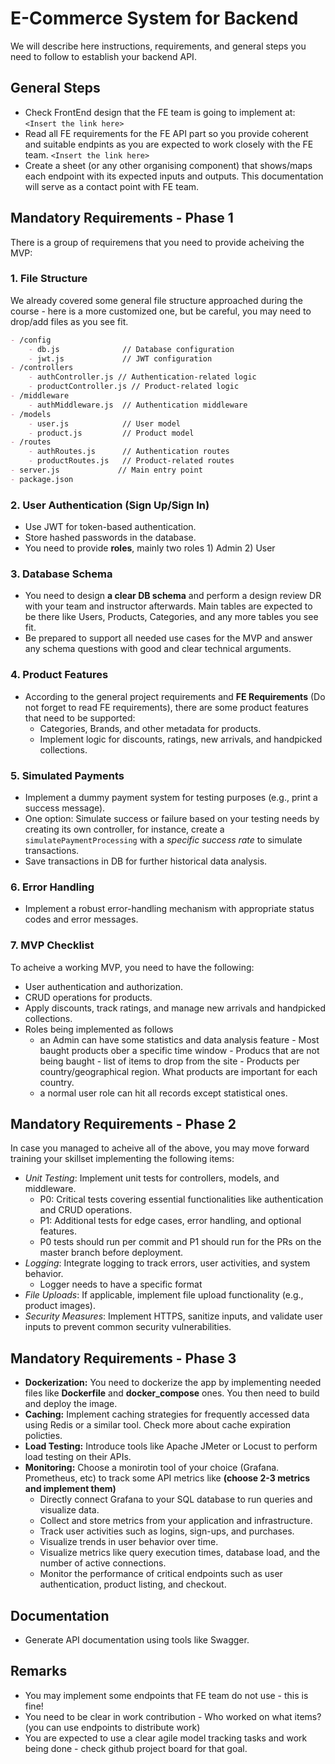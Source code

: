 # E-Commerce System for Backend

We will describe here instructions, requirements, and general steps you need to follow to establish your backend API.

## General Steps
- Check FrontEnd design that the FE team is going to implement at: `<Insert the link here>`
- Read all FE requirements for the FE API part so you provide coherent and suitable endpints as you are expected to work closely with the FE team. `<Insert the link here>`
- Create a sheet (or any other organising component) that shows/maps each endpoint with its expected inputs and outputs. This documentation will serve as a contact point with FE team.

## Mandatory Requirements - Phase 1
There is a group of requiremens that you need to provide acheiving the MVP:

### 1. File Structure
We already covered some general file structure approached during the course - here is a more customized one, but be careful, you may need to drop/add files as you see fit.

```markdown
- /config
    - db.js              // Database configuration
    - jwt.js             // JWT configuration
- /controllers
    - authController.js // Authentication-related logic
    - productController.js // Product-related logic
- /middleware
    - authMiddleware.js  // Authentication middleware
- /models
    - user.js            // User model
    - product.js         // Product model
- /routes
    - authRoutes.js      // Authentication routes
    - productRoutes.js   // Product-related routes
- server.js             // Main entry point
- package.json

```

### 2. User Authentication (Sign Up/Sign In)
- Use JWT for token-based authentication.
- Store hashed passwords in the database.
- You need to provide **roles**, mainly two roles 1) Admin 2) User

### 3. Database Schema
- You need to design **a clear DB schema** and perform a design review DR with your team and instructor afterwards. Main tables are expected to be there like Users, Products, Categories, and any more tables you see fit.
- Be prepared to support all needed use cases for the MVP and answer any schema questions with good and clear technical arguments.

### 4. Product Features
- According to the general project requirements and **FE Requirements** (Do not forget to read FE requirements), there are some product features that need to be supported:
    - Categories, Brands, and other metadata for products.
    - Implement logic for discounts, ratings, new arrivals, and handpicked collections.

### 5. Simulated Payments
- Implement a dummy payment system for testing purposes (e.g., print a success message).
- One option:  Simulate success or failure based on your testing needs by creating its own controller, for instance, create a `simulatePaymentProcessing` with a _specific success rate_ to simulate transactions.
- Save transactions in DB for further historical data analysis.

### 6. Error Handling
- Implement a robust error-handling mechanism with appropriate status codes and error messages.

### 7. MVP Checklist
To acheive a working MVP, you need to have the following:
- User authentication and authorization.
- CRUD operations for products.
- Apply discounts, track ratings, and manage new arrivals and handpicked collections.
- Roles being implemented as follows
    - an Admin can have some statistics and data analysis feature
          - Most baught products ober a specific time window
          - Producs that are not being baught - list of items to drop from the site
          - Products per country/geographical region. What products are important for each country.
    - a normal user role can hit all records except statistical ones.

## Mandatory Requirements - Phase 2
In case you managed to acheive all of the above, you may move forward training your skillset implementing the following items:
- _Unit Testing_: Implement unit tests for controllers, models, and middleware.
    - P0: Critical tests covering essential functionalities like authentication and CRUD operations.
    - P1: Additional tests for edge cases, error handling, and optional features.
    - P0 tests should run per commit and P1 should run for the PRs on the master branch before deployment.
- _Logging_: Integrate logging to track errors, user activities, and system behavior.
    - Logger needs to have a specific format *<timestamp><file><function>*
- _File Uploads_: If applicable, implement file upload functionality (e.g., product images).
- _Security Measures_: Implement HTTPS, sanitize inputs, and validate user inputs to prevent common security vulnerabilities.

## Mandatory Requirements - Phase 3
- **Dockerization:** You need to dockerize the app by implementing needed files like **Dockerfile** and **docker_compose** ones. You then need to build and deploy the image.
- **Caching:** Implement caching strategies for frequently accessed data using Redis or a similar tool. Check more about cache expiration policties.
- **Load Testing:** Introduce tools like Apache JMeter or Locust to perform load testing on their APIs.
- **Monitoring:** Choose a monirotin tool of your choice (Grafana. Prometheus, etc) to track some API metrics like **(choose 2-3 metrics and implement them)**
    - Directly connect Grafana to your SQL database to run queries and visualize data.
    - Collect and store metrics from your application and infrastructure.
    - Track user activities such as logins, sign-ups, and purchases.
    - Visualize trends in user behavior over time.
    - Visualize metrics like query execution times, database load, and the number of active connections.
    - Monitor the performance of critical endpoints such as user authentication, product listing, and checkout.

## Documentation
- Generate API documentation using tools like Swagger.

## Remarks
- You may implement some endpoints that FE team do not use - this is fine!
- You need to be clear in work contribution - Who worked on what items? (you can use endpoints to distribute work)
- You are expected to use a clear agile model tracking tasks and work being done - check github project board for that goal.
